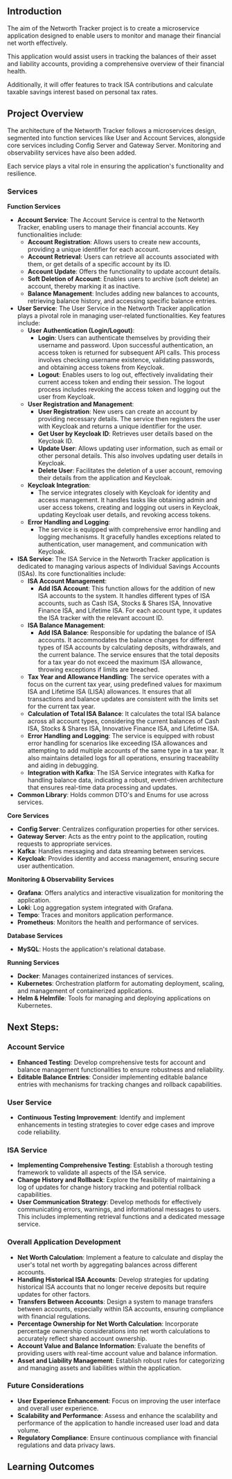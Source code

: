 ## Introduction

The aim of the Networth Tracker project is to create a microservice application designed to enable users to monitor and manage their financial net worth effectively. 

This application would assist users in tracking the balances of their asset and liability accounts, providing a comprehensive overview of their financial health. 

Additionally, it will offer features to track ISA contributions and calculate taxable savings interest based on personal tax rates.

## Project Overview

The architecture of the Networth Tracker follows a microservices design, segmented into function services like User and Account Services, alongside core services including Config Server and Gateway Server. Monitoring and observability services have also been added. 

Each service plays a vital role in ensuring the application's functionality and resilience.

### Services

**Function Services**
- **Account Service**: The Account Service is central to the Networth Tracker, enabling users to manage their financial accounts. Key functionalities include:
    - **Account Registration**: Allows users to create new accounts, providing a unique identifier for each account.
    - **Account Retrieval**: Users can retrieve all accounts associated with them, or get details of a specific account by its ID.
    - **Account Update**: Offers the functionality to update account details.
    - **Soft Deletion of Account**: Enables users to archive (soft delete) an account, thereby marking it as inactive.
    - **Balance Management**: Includes adding new balances to accounts, retrieving balance history, and accessing specific balance entries.
- **User Service**: The User Service in the Networth Tracker application plays a pivotal role in managing user-related functionalities. Key features include:
    - **User Authentication (Login/Logout)**:
      - **Login**: Users can authenticate themselves by providing their username and password. Upon successful authentication, an access token is returned for subsequent API calls. This process involves checking username existence, validating passwords, and obtaining access tokens from Keycloak.
      - **Logout**: Enables users to log out, effectively invalidating their current access token and ending their session. The logout process includes revoking the access token and logging out the user from Keycloak.
    - **User Registration and Management**:
      - **User Registration**: New users can create an account by providing necessary details. The service then registers the user with Keycloak and returns a unique identifier for the user.
      - **Get User by Keycloak ID**: Retrieves user details based on the Keycloak ID.
      - **Update User**: Allows updating user information, such as email or other personal details. This also involves updating user details in Keycloak.
      - **Delete User**: Facilitates the deletion of a user account, removing their details from the application and Keycloak.
    - **Keycloak Integration**:
      - The service integrates closely with Keycloak for identity and access management. It handles tasks like obtaining admin and user access tokens, creating and logging out users in Keycloak, updating Keycloak user details, and revoking access tokens.
    - **Error Handling and Logging**:
      - The service is equipped with comprehensive error handling and logging mechanisms. It gracefully handles exceptions related to authentication, user management, and communication with Keycloak.
- **ISA Service**: The ISA Service in the Networth Tracker application is dedicated to managing various aspects of Individual Savings Accounts (ISAs). Its core functionalities include:
    - **ISA Account Management**:
      - **Add ISA Account**: This function allows for the addition of new ISA accounts to the system. It handles different types of ISA accounts, such as Cash ISA, Stocks & Shares ISA, Innovative Finance ISA, and Lifetime ISA. For each account type, it updates the ISA tracker with the relevant account ID.
    - **ISA Balance Management**:
      - **Add ISA Balance**: Responsible for updating the balance of ISA accounts. It accommodates the balance changes for different types of ISA accounts by calculating deposits, withdrawals, and the current balance. The service ensures that the total deposits for a tax year do not exceed the maximum ISA allowance, throwing exceptions if limits are breached.
    - **Tax Year and Allowance Handling**: The service operates with a focus on the current tax year, using predefined values for maximum ISA and Lifetime ISA (LISA) allowances. It ensures that all transactions and balance updates are consistent with the limits set for the current tax year.
    - **Calculation of Total ISA Balance**: It calculates the total ISA balance across all account types, considering the current balances of Cash ISA, Stocks & Shares ISA, Innovative Finance ISA, and Lifetime ISA.
    - **Error Handling and Logging**: The service is equipped with robust error handling for scenarios like exceeding ISA allowances and attempting to add multiple accounts of the same type in a tax year. It also maintains detailed logs for all operations, ensuring traceability and aiding in debugging.
    - **Integration with Kafka**: The ISA Service integrates with Kafka for handling balance data, indicating a robust, event-driven architecture that ensures real-time data processing and updates.
- **Common Library**: Holds common DTO's and Enums for use across services.

**Core Services**
- **Config Server**: Centralizes configuration properties for other services.
- **Gateway Server**: Acts as the entry point to the application, routing requests to appropriate services.
- **Kafka**: Handles messaging and data streaming between services.
- **Keycloak**: Provides identity and access management, ensuring secure user authentication.

**Monitoring & Observability Services**
- **Grafana**: Offers analytics and interactive visualization for monitoring the application.
- **Loki**: Log aggregation system integrated with Grafana.
- **Tempo**: Traces and monitors application performance.
- **Prometheus**: Monitors the health and performance of services.

**Database Services**
- **MySQL**: Hosts the application's relational database.

**Running Services**
- **Docker**: Manages containerized instances of services.
- **Kubernetes**: Orchestration platform for automating deployment, scaling, and management of containerized applications.
- **Helm & Helmfile**: Tools for managing and deploying applications on Kubernetes.

## Next Steps:

### Account Service

- **Enhanced Testing**: Develop comprehensive tests for account and balance management functionalities to ensure robustness and reliability.
- **Editable Balance Entries**: Consider implementing editable balance entries with mechanisms for tracking changes and rollback capabilities.

### User Service

- **Continuous Testing Improvement**: Identify and implement enhancements in testing strategies to cover edge cases and improve code reliability.

### ISA Service

- **Implementing Comprehensive Testing**: Establish a thorough testing framework to validate all aspects of the ISA service.
- **Change History and Rollback**: Explore the feasibility of maintaining a log of updates for change history tracking and potential rollback capabilities.
- **User Communication Strategy**: Develop methods for effectively communicating errors, warnings, and informational messages to users. This includes implementing retrieval functions and a dedicated message service.

### Overall Application Development

- **Net Worth Calculation**: Implement a feature to calculate and display the user's total net worth by aggregating balances across different accounts.
- **Handling Historical ISA Accounts**: Develop strategies for updating historical ISA accounts that no longer receive deposits but require updates for other factors.
- **Transfers Between Accounts**: Design a system to manage transfers between accounts, especially within ISA accounts, ensuring compliance with financial regulations.
- **Percentage Ownership for Net Worth Calculation**: Incorporate percentage ownership considerations into net worth calculations to accurately reflect shared account ownership.
- **Account Value and Balance Information**: Evaluate the benefits of providing users with real-time account value and balance information.
- **Asset and Liability Management**: Establish robust rules for categorizing and managing assets and liabilities within the application.

### Future Considerations

- **User Experience Enhancement**: Focus on improving the user interface and overall user experience.
- **Scalability and Performance**: Assess and enhance the scalability and performance of the application to handle increased user load and data volume.
- **Regulatory Compliance**: Ensure continuous compliance with financial regulations and data privacy laws.

## Learning Outcomes

